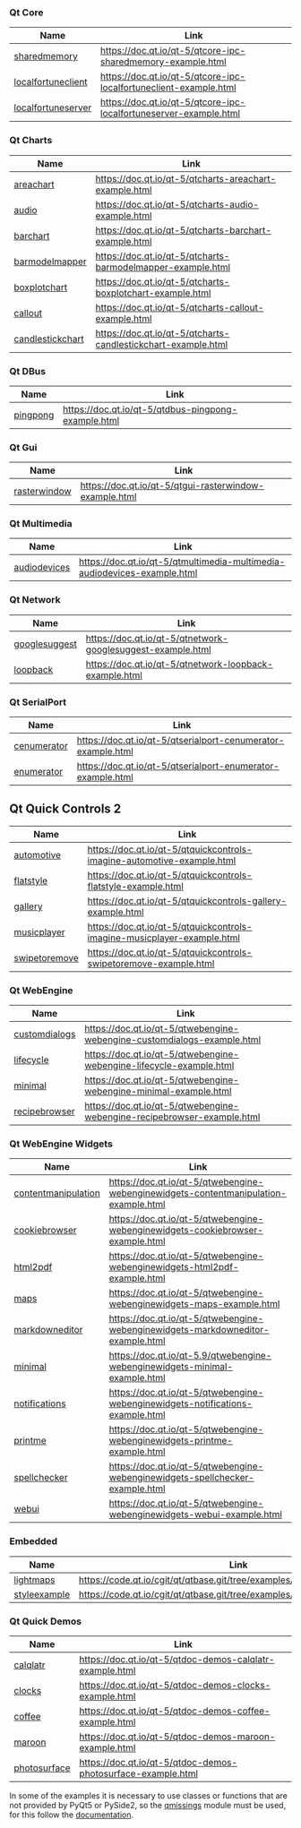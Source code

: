 ### Qt Core

| Name                                                 | Link                                                              |
| ---------------------------------------------------- | ----------------------------------------------------------------- |
| [sharedmemory](corelib/ipc/sharedmemory)             | https://doc.qt.io/qt-5/qtcore-ipc-sharedmemory-example.html       |
| [localfortuneclient](corelib/ipc/localfortuneclient) | https://doc.qt.io/qt-5/qtcore-ipc-localfortuneclient-example.html |
| [localfortuneserver](corelib/ipc/localfortuneserver) | https://doc.qt.io/qt-5/qtcore-ipc-localfortuneserver-example.html |

### Qt Charts

| Name                                        | Link                                                          |
| ------------------------------------------- | ------------------------------------------------------------- |
| [areachart](charts/areachart)               | https://doc.qt.io/qt-5/qtcharts-areachart-example.html        |
| [audio](charts/audio)                       | https://doc.qt.io/qt-5/qtcharts-audio-example.html            |
| [barchart](charts/barchart)                 | https://doc.qt.io/qt-5/qtcharts-barchart-example.html         |
| [barmodelmapper](charts/barmodelmapper)     | https://doc.qt.io/qt-5/qtcharts-barmodelmapper-example.html   |
| [boxplotchart](charts/boxplotchart)         | https://doc.qt.io/qt-5/qtcharts-boxplotchart-example.html     |
| [callout](charts/callout)                   | https://doc.qt.io/qt-5/qtcharts-callout-example.html          |
| [candlestickchart](charts/candlestickchart) | https://doc.qt.io/qt-5/qtcharts-candlestickchart-example.html |



### Qt DBus

| Name                      | Link                                                |
| ------------------------- | --------------------------------------------------- |
| [pingpong](dbus/pingpong) | https://doc.qt.io/qt-5/qtdbus-pingpong-example.html |


### Qt Gui

| Name                             | Link                                                   |
| -------------------------------- | ------------------------------------------------------ |
| [rasterwindow](gui/rasterwindow) | https://doc.qt.io/qt-5/qtgui-rasterwindow-example.html |

### Qt Multimedia

| Name                                    | Link                                                                     |
| --------------------------------------- | ------------------------------------------------------------------------ |
| [audiodevices](multimedia/audiodevices) | https://doc.qt.io/qt-5/qtmultimedia-multimedia-audiodevices-example.html |

### Qt Network

| Name                                   | Link                                                        |
| -------------------------------------- | ----------------------------------------------------------- |
| [googlesuggest](network/googlesuggest) | https://doc.qt.io/qt-5/qtnetwork-googlesuggest-example.html |
| [loopback](network/loopback)           | https://doc.qt.io/qt-5/qtnetwork-loopback-example.html      |

### Qt SerialPort

| Name                                  | Link                                                         |
| ------------------------------------- | ------------------------------------------------------------ |
| [cenumerator](serialport/cenumerator) | https://doc.qt.io/qt-5/qtserialport-cenumerator-example.html |
| [enumerator](serialport/enumerator)   | https://doc.qt.io/qt-5/qtserialport-enumerator-example.html  |

## Qt Quick Controls 2

| Name                                              | Link                                                                    |
| ------------------------------------------------- | ----------------------------------------------------------------------- |
| [automotive](quickcontrols2/imagine/automotive)   | https://doc.qt.io/qt-5/qtquickcontrols-imagine-automotive-example.html  |
| [flatstyle](quickcontrols2/flatstyle)             | https://doc.qt.io/qt-5/qtquickcontrols-flatstyle-example.html           |
| [gallery](quickcontrols2/gallery)                 | https://doc.qt.io/qt-5/qtquickcontrols-gallery-example.html             |
| [musicplayer](quickcontrols2/imagine/musicplayer) | https://doc.qt.io/qt-5/qtquickcontrols-imagine-musicplayer-example.html |
| [swipetoremove](quickcontrols2/swipetoremove)     | https://doc.qt.io/qt-5/qtquickcontrols-swipetoremove-example.html       |

### Qt WebEngine

| Name                                     | Link                                                                    |
| ---------------------------------------- | ----------------------------------------------------------------------- |
| [customdialogs](webengine/customdialogs) | https://doc.qt.io/qt-5/qtwebengine-webengine-customdialogs-example.html |
| [lifecycle](webengine/lifecycle)         | https://doc.qt.io/qt-5/qtwebengine-webengine-lifecycle-example.html     |
| [minimal](webengine/minimal)             | https://doc.qt.io/qt-5/qtwebengine-webengine-minimal-example.html       |
| [recipebrowser](webengine/recipebrowser) | https://doc.qt.io/qt-5/qtwebengine-webengine-recipebrowser-example.html |

### Qt WebEngine Widgets


| Name                                                        | Link                                                                                 |
| ----------------------------------------------------------- | ------------------------------------------------------------------------------------ |
| [contentmanipulation](webenginewidgets/contentmanipulation) | https://doc.qt.io/qt-5/qtwebengine-webenginewidgets-contentmanipulation-example.html |
| [cookiebrowser](webenginewidgets/cookiebrowser)             | https://doc.qt.io/qt-5/qtwebengine-webenginewidgets-cookiebrowser-example.html       |
| [html2pdf](webenginewidgets/html2pdf)                       | https://doc.qt.io/qt-5/qtwebengine-webenginewidgets-html2pdf-example.html            |
| [maps](webenginewidgets/maps)                               | https://doc.qt.io/qt-5/qtwebengine-webenginewidgets-maps-example.html                |
| [markdowneditor](webenginewidgets/markdowneditor)           | https://doc.qt.io/qt-5/qtwebengine-webenginewidgets-markdowneditor-example.html      |
| [minimal](webenginewidgets/minimal)                         | https://doc.qt.io/qt-5.9/qtwebengine-webenginewidgets-minimal-example.html           |
| [notifications](webenginewidgets/notifications)             | https://doc.qt.io/qt-5/qtwebengine-webenginewidgets-notifications-example.html       |
| [printme](webenginewidgets/printme)                         | https://doc.qt.io/qt-5/qtwebengine-webenginewidgets-printme-example.html             |
| [spellchecker](webenginewidgets/spellchecker)               | https://doc.qt.io/qt-5/qtwebengine-webenginewidgets-spellchecker-example.html        |
| [webui](webenginewidgets/webui)                             | https://doc.qt.io/qt-5/qtwebengine-webenginewidgets-webui-example.html               |


### Embedded

| Name                                  | Link                                                                      |
| ------------------------------------- | ------------------------------------------------------------------------- |
| [lightmaps](embedded/lightmaps)       | https://code.qt.io/cgit/qt/qtbase.git/tree/examples/embedded/lightmaps    |
| [styleexample](embedded/styleexample) | https://code.qt.io/cgit/qt/qtbase.git/tree/examples/embedded/styleexample |


### Qt Quick Demos

| Name                               | Link                                                         |
| ---------------------------------- | ------------------------------------------------------------ |
| [calqlatr](demos/calqlatr)         | https://doc.qt.io/qt-5/qtdoc-demos-calqlatr-example.html     |
| [clocks](demos/clocks)             | https://doc.qt.io/qt-5/qtdoc-demos-clocks-example.html       |
| [coffee](demos/coffee)             | https://doc.qt.io/qt-5/qtdoc-demos-coffee-example.html       |
| [maroon](demos/maroon)             | https://doc.qt.io/qt-5/qtdoc-demos-maroon-example.html       |
| [photosurface](demos/photosurface) | https://doc.qt.io/qt-5/qtdoc-demos-photosurface-example.html |

In some of the examples it is necessary to use classes or functions that are not provided by PyQt5 or PySide2, so the [qmissings](https://github.com/eyllanesc/qmissings) module must be used, for this follow the [documentation](https://eyllanesc.github.io/qmissings/installation.html).